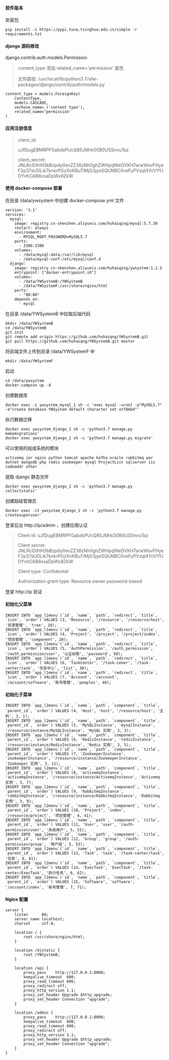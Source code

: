 #### 软件版本

安装包

```
pip install -i https://pypi.tuna.tsinghua.edu.cn/simple -r requirements.txt
```



#### django 源码修改

django.contrib.auth.models.Permission

> content_type 添加 related_name='permission'  属性
>
> 文件路径: /usr/local/lib/python3.7/site-packages/django/contrib/auth/models.py

```
content_type = models.ForeignKey(
    ContentType,
    models.CASCADE,
    verbose_name=_('content type'),
    related_name='permission'
)
```



#### 应用注册信息

> client_id: 
>
> uJfDugEBMRPFGabdsPUcQ85JMrkO0B0US5nvu7pz
>
> client_secret: JNLRcIDlHH3bBzpdy0evZZ36zNh0ghZWHpqNIeDVKH7arwWsvFHyeF2p37sUDLik7knkrPGzXnKBuTlMjG3jyeSQUNBC0veFyPVzqI4YcVYfJDYvhCAB8xsaDpWx8ZkW



#### 使用 docker-compose 部署

在目录 /data/ywsystem 中创建 docker-compose.yml 文件

```
version: '3.1'
services:
  mysql:
    image: registry.cn-shenzhen.aliyuncs.com/huhaiqing/mysql:5.7.30
    restart: always
    environment:
      - MYSQL_ROOT_PASSWORD=MySQL5.7
    ports:
      - 3306:3306
    volumes:
      - /data/mysql-data:/var/lib/mysql
      - /data/mysql-conf:/etc/mysql/conf.d
  django:
    image: registry.cn-shenzhen.aliyuncs.com/huhaiqing/ywsystem:1.2.5
    entrypoint: ["docker-entrypoint.sh"]
    volumes:
      - /data/YWSystemB:/YWSystemB
      - /data/YWSystemF:/usr/share/nginx/html
    ports:
      - "80:80"
    depends_on:
      - mysql
```

在目录 /data/YWSystemB 中拉取后端代码

```
mkdir /data/YWSystemB
cd /data/YWSystemB
git init
git remote add origin https://github.com/huhaiqng/YWSystemB.git
git pull https://github.com/huhaiqng/YWSystemB.git master
```

将前端文件上传到目录 /data/YWSystemF 中

```
mkdir /data/YWSystemF
```

启动

```
cd /data/ywsystem
docker-compose up -d
```

创建数据库

```
docker exec -i ywsystem_mysql_1 sh -c 'exec mysql -uroot -p"MySQL5.7" -e"create database YWSystem default character set utf8mb4"'
```

执行数据迁移

```
docker exec ywsystem_django_1 sh -c 'python3.7 manage.py makemigrations'
docker exec ywsystem_django_1 sh -c 'python3.7 manage.py migrate'
```

可以使用的组成系统的模块

```
activemq jar nginx python tomcat apache kafka oracle rabbitmq war dotnet mongodb php redis zookeeper mysql ProjectList sqlserver iis codeaddr other
```

提取 django 静态文件

```
docker exec ywsystem_django_1 sh -c 'python3.7 manage.py collectstatic'
```

创建超级管理员

```
docker exec -it ywsystem_django_1 sh -c 'python3.7 manage.py createsuperuser'
```

登录后台 http://ip/admin ，创建应用认证

>Client id: uJfDugEBMRPFGabdsPUcQ85JMrkO0B0US5nvu7pz
>
>Client secret: JNLRcIDlHH3bBzpdy0evZZ36zNh0ghZWHpqNIeDVKH7arwWsvFHyeF2p37sUDLik7knkrPGzXnKBuTlMjG3jyeSQUNBC0veFyPVzqI4YcVYfJDYvhCAB8xsaDpWx8ZkW
>
>Client type: Confidential
>
>Authorization grant type: Resource owner password-based

登录 http://ip 验证

#### 初始化父菜单

```
INSERT INTO `app_l1menu`(`id`, `name`, `path`, `redirect`, `title`, `icon`, `order`) VALUES (3, 'Resource', '/resource', '/resource/host', '资源管理', 'tree', 10);
INSERT INTO `app_l1menu`(`id`, `name`, `path`, `redirect`, `title`, `icon`, `order`) VALUES (4, 'Project', '/project', '/project/index', '项目管理', 'component', 20);
INSERT INTO `app_l1menu`(`id`, `name`, `path`, `redirect`, `title`, `icon`, `order`) VALUES (5, 'AuthPermission', '/auth_permission', '/auth_permission/user', '认证权限', 'password', 50);
INSERT INTO `app_l1menu`(`id`, `name`, `path`, `redirect`, `title`, `icon`, `order`) VALUES (6, 'TaskCenter', '/task-cener', '/task-center/task', '任务中心', 'list', 30);
INSERT INTO `app_l1menu`(`id`, `name`, `path`, `redirect`, `title`, `icon`, `order`) VALUES (7, 'Account', '/account', '/account/software', '账号管理', 'peoples', 40);

```

#### 初始化子菜单

```
INSERT INTO `app_l2menu`(`id`, `name`, `path`, `component`, `title`, `parent_id`, `order`) VALUES (4, 'Host', 'host', '/resource/host', '主机', 3, 1);
INSERT INTO `app_l2menu`(`id`, `name`, `path`, `component`, `title`, `parent_id`, `order`) VALUES (5, 'MySQLInstance', 'mysqlInstance', '/resource/instance/MySQLInstance', 'MySQL 实例', 3, 3);
INSERT INTO `app_l2menu`(`id`, `name`, `path`, `component`, `title`, `parent_id`, `order`) VALUES (6, 'RedisInstance', 'redisInstance', '/resource/instance/RedisInstance', 'Redis 实例', 3, 5);
INSERT INTO `app_l2menu`(`id`, `name`, `path`, `component`, `title`, `parent_id`, `order`) VALUES (7, 'ZookeeperInstance', 'zookeeperInstance', '/resource/instance/ZookeeperInstance', 'Zookeeper 实例', 3, 11);
INSERT INTO `app_l2menu`(`id`, `name`, `path`, `component`, `title`, `parent_id`, `order`) VALUES (8, 'activemqInstance', 'activemqInstance', '/resource/instance/ActivemqInstance', 'Activemq 实例', 3, 7);
INSERT INTO `app_l2menu`(`id`, `name`, `path`, `component`, `title`, `parent_id`, `order`) VALUES (9, 'RabbitmqInstance', 'rabbitmqInstance', '/resource/instance/RabbitmqInstance', 'Rabbitmq 实例', 3, 9);
INSERT INTO `app_l2menu`(`id`, `name`, `path`, `component`, `title`, `parent_id`, `order`) VALUES (10, 'Project', 'index', '/resource/project', '项目管理', 4, 41);
INSERT INTO `app_l2menu`(`id`, `name`, `path`, `component`, `title`, `parent_id`, `order`) VALUES (11, 'User', 'user', '/auth-permission/user', '系统用户', 5, 51);
INSERT INTO `app_l2menu`(`id`, `name`, `path`, `component`, `title`, `parent_id`, `order`) VALUES (12, 'Group', 'group', '/auth-permission/group', '用户组', 5, 52);
INSERT INTO `app_l2menu`(`id`, `name`, `path`, `component`, `title`, `parent_id`, `order`) VALUES (13, 'Task', 'task', '/task-center/task', '任务', 6, 61);
INSERT INTO `app_l2menu`(`id`, `name`, `path`, `component`, `title`, `parent_id`, `order`) VALUES (14, 'ExecTask', 'ExecTask', '/task-center/ExecTask', '执行任务', 6, 62);
INSERT INTO `app_l2menu`(`id`, `name`, `path`, `component`, `title`, `parent_id`, `order`) VALUES (15, 'Software', 'software', '/account/index', '账号管理', 7, 71);
```

#### Nginx 配置

```
server {
    listen      80;
    server_name localhost; 
    charset     utf-8;

    location / {
        root /usr/share/nginx/html;
    }

    location /djstatic {
        root /YWSystemB;
    }

    location /api {
        proxy_pass    http://127.0.0.1:8000;
        keepalive_timeout  600;
        proxy_read_timeout 600;
        proxy_redirect off;
        proxy_http_version 1.1;
        proxy_set_header Upgrade $http_upgrade;
        proxy_set_header Connection "upgrade";
    }

    location /admin {
        proxy_pass    http://127.0.0.1:8000;
        keepalive_timeout  600;
        proxy_read_timeout 600;
        proxy_redirect off;
        proxy_http_version 1.1;
        proxy_set_header Upgrade $http_upgrade;
        proxy_set_header Connection "upgrade";
    }
}
```


